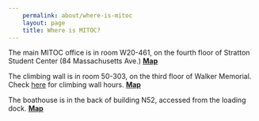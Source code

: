 ```yaml
---
    permalink: about/where-is-mitoc
    layout: page
    title: Where is MITOC?
---
```


The main MITOC office is in room W20-461, on the fourth floor of Stratton Student Center (84 Massachusetts Ave.) **[Map](http://whereis.mit.edu/?go=W20)**

The climbing wall is in room 50-303, on the third floor of Walker Memorial. Check [here](http://scripts.mit.edu/~mitoc/wall/) for climbing wall hours. **[Map](http://whereis.mit.edu/?go=50)**

The boathouse is in the back of building N52, accessed from the loading dock. **[Map](http://whereis.mit.edu/?go=N52)**
